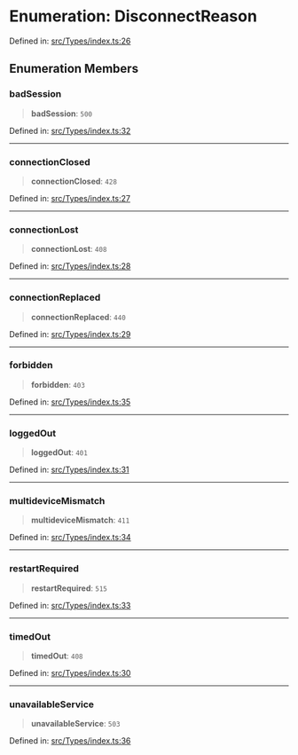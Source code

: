# Enumeration: DisconnectReason

Defined in: [src/Types/index.ts:26](https://github.com/Fokusdotid/Baileys/blob/4aa08196a497251af5be42856601e02d8a85cce8/src/Types/index.ts#L26)

## Enumeration Members

### badSession

> **badSession**: `500`

Defined in: [src/Types/index.ts:32](https://github.com/Fokusdotid/Baileys/blob/4aa08196a497251af5be42856601e02d8a85cce8/src/Types/index.ts#L32)

***

### connectionClosed

> **connectionClosed**: `428`

Defined in: [src/Types/index.ts:27](https://github.com/Fokusdotid/Baileys/blob/4aa08196a497251af5be42856601e02d8a85cce8/src/Types/index.ts#L27)

***

### connectionLost

> **connectionLost**: `408`

Defined in: [src/Types/index.ts:28](https://github.com/Fokusdotid/Baileys/blob/4aa08196a497251af5be42856601e02d8a85cce8/src/Types/index.ts#L28)

***

### connectionReplaced

> **connectionReplaced**: `440`

Defined in: [src/Types/index.ts:29](https://github.com/Fokusdotid/Baileys/blob/4aa08196a497251af5be42856601e02d8a85cce8/src/Types/index.ts#L29)

***

### forbidden

> **forbidden**: `403`

Defined in: [src/Types/index.ts:35](https://github.com/Fokusdotid/Baileys/blob/4aa08196a497251af5be42856601e02d8a85cce8/src/Types/index.ts#L35)

***

### loggedOut

> **loggedOut**: `401`

Defined in: [src/Types/index.ts:31](https://github.com/Fokusdotid/Baileys/blob/4aa08196a497251af5be42856601e02d8a85cce8/src/Types/index.ts#L31)

***

### multideviceMismatch

> **multideviceMismatch**: `411`

Defined in: [src/Types/index.ts:34](https://github.com/Fokusdotid/Baileys/blob/4aa08196a497251af5be42856601e02d8a85cce8/src/Types/index.ts#L34)

***

### restartRequired

> **restartRequired**: `515`

Defined in: [src/Types/index.ts:33](https://github.com/Fokusdotid/Baileys/blob/4aa08196a497251af5be42856601e02d8a85cce8/src/Types/index.ts#L33)

***

### timedOut

> **timedOut**: `408`

Defined in: [src/Types/index.ts:30](https://github.com/Fokusdotid/Baileys/blob/4aa08196a497251af5be42856601e02d8a85cce8/src/Types/index.ts#L30)

***

### unavailableService

> **unavailableService**: `503`

Defined in: [src/Types/index.ts:36](https://github.com/Fokusdotid/Baileys/blob/4aa08196a497251af5be42856601e02d8a85cce8/src/Types/index.ts#L36)
